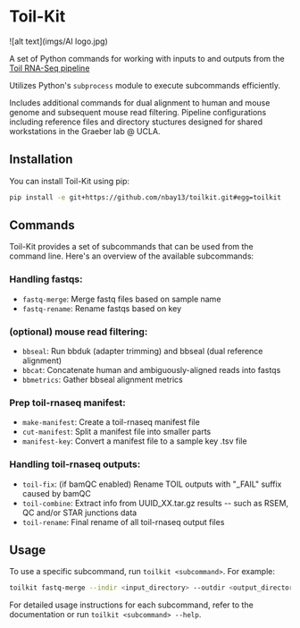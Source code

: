# Toil-Kit

![alt text](imgs/AI logo.jpg)

A set of Python commands for working with inputs to and outputs from the [Toil RNA-Seq pipeline](https://github.com/BD2KGenomics/toil-rnaseq)

Utilizes Python's `subprocess` module to execute subcommands efficiently.

Includes additional commands for dual alignment to human and mouse genome and subsequent mouse read filtering. Pipeline configurations including reference files and directory stuctures designed for shared workstations in the Graeber lab @ UCLA. 

## Installation

You can install Toil-Kit using pip:

```bash
pip install -e git+https://github.com/nbay13/toilkit.git#egg=toilkit
```

## Commands

Toil-Kit provides a set of subcommands that can be used from the command line. Here's an overview of the available subcommands:

### Handling fastqs:
- `fastq-merge`: Merge fastq files based on sample name
- `fastq-rename`: Rename fastqs based on key

### (optional) mouse read filtering:
- `bbseal`: Run bbduk (adapter trimming) and bbseal (dual reference alignment)
- `bbcat`: Concatenate human and ambiguously-aligned reads into fastqs
- `bbmetrics`: Gather bbseal alignment metrics

### Prep toil-rnaseq manifest:
- `make-manifest`: Create a toil-rnaseq manifest file
- `cut-manifest`: Split a manifest file into smaller parts
- `manifest-key`: Convert a manifest file to a sample key .tsv file

### Handling toil-rnaseq outputs:
- `toil-fix`: (if bamQC enabled) Rename TOIL outputs with "_FAIL" suffix caused by bamQC
- `toil-combine`: Extract info from UUID_XX.tar.gz results -- such as RSEM, QC and/or STAR junctions data
- `toil-rename`: Final rename of all toil-rnaseq output files

## Usage

To use a specific subcommand, run `toilkit <subcommand>`. For example:

```bash
toilkit fastq-merge --indir <input_directory> --outdir <output_directory>
```

For detailed usage instructions for each subcommand, refer to the documentation or run `toilkit <subcommand> --help`.

```
